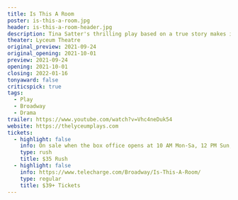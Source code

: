 ```yaml
---
title: Is This A Room
poster: is-this-a-room.jpg
header: is-this-a-room-header.jpg
description: Tina Satter's thrilling play based on a true story makes its Broadway debut.
theater: Lyceum Theatre
original_preview: 2021-09-24
original_opening: 2021-10-01
preview: 2021-09-24
opening: 2021-10-01
closing: 2022-01-16
tonyaward: false
criticspick: true
tags: 
  - Play
  - Broadway
  - Drama
trailer: https://www.youtube.com/watch?v=Vhc4neDuk54
website: https://thelyceumplays.com
tickets:
  - highlight: false
    info: On sale when the box office opens at 10 AM Mon-Sa, 12 PM Sun, on a first-come, first-served basis. Cash or credit card. 2 tickets Per Person. Seat Locations determined at the discretion of the box office. Subject to availability.
    type: rush
    title: $35 Rush
  - highlight: false
    info: https://www.telecharge.com/Broadway/Is-This-A-Room/
    type: regular
    title: $39+ Tickets
---
```

